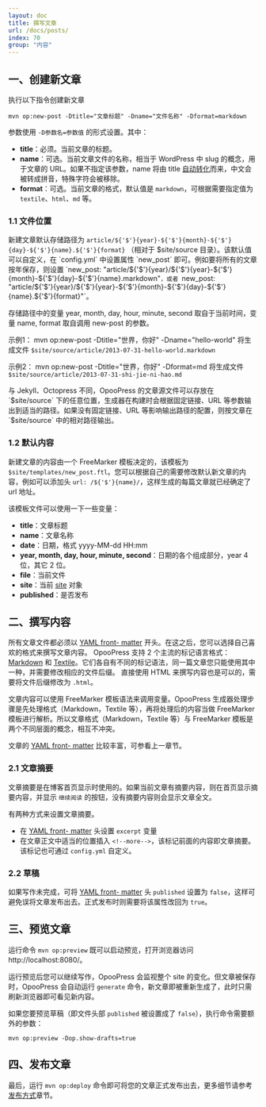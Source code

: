 ```yaml
---
layout: doc
title: 撰写文章
url: /docs/posts/
index: 70
group: "内容"
---
```


## 一、创建新文章

执行以下指令创建新文章
```
mvn op:new-post -Dtitle="文章标题" -Dname="文件名称" -Dformat=markdown
```

参数使用 `-D参数名=参数值` 的形式设置。其中：
- **title**：必须。当前文章的标题。
- **name**：可选。当前文章文件的名称，相当于 WordPress 中 slug 的概念，用于文章的 URL。如果不指定该参数，name 将由 title [自动转化](https://github.com/opoo/opoopress/blob/master/core/src/main/java/org/opoo/press/SlugHelper.java)而来，中文会被转成拼音，特殊字符会被移除。
- **format**：可选。当前文章的格式，默认值是 `markdown`，可根据需要指定值为 `textile`、`html`、`md` 等。

### 1.1 文件位置
新建文章默认存储路径为 `article/${'$'}{year}-${'$'}{month}-${'$'}{day}-${'$'}{name}.${'$'}{format}` （相对于 $site/source 目录）。该默认值可以自定义，在 `config.yml` 中设置属性 `new_post` 即可。例如要将所有的文章按年保存，则设置 `new_post: "article/${'$'}{year}/${'$'}{year}-${'$'}{month}-${'$'}{day}-${'$'}{name}.markdown"`，或者 `new_post: "article/${'$'}{year}/${'$'}{year}-${'$'}{month}-${'$'}{day}-${'$'}{name}.${'$'}{format}"`。

存储路径中的变量 year, month, day, hour, minute, second 取自于当前时间，变量 name, format 取自调用 new-post 的参数。

示例1：
	mvn op:new-post -Dtitle="世界，你好" -Dname="hello-world"
将生成文件 `$site/source/article/2013-07-31-hello-world.markdown`

示例2：
	mvn op:new-post -Dtitle="世界，你好" -Dformat=md
将生成文件 `$site/source/article/2013-07-31-shi-jie-ni-hao.md`

<div class='note'>
  <p>与 Jekyll、Octopress 不同，OpooPress 的文章源文件可以存放在 `$site/source` 下的任意位置，生成器在构建时会根据固定链接、URL 等参数输出到适当的路径。如果没有固定链接、URL 等影响输出路径的配置，则按文章在 `$site/source` 中的相对路径输出。</p>
</div>


### 1.2 默认内容
新建文章的内容由一个 FreeMarker 模板决定的，该模板为 `$site/templates/new_post.ftl`。您可以根据自己的需要修改默认新文章的内容，例如可以添加头 `url: /${'$'}{name}/`，这样生成的每篇文章就已经确定了 url 地址。

该模板文件可以使用一下一些变量：
* **title**：文章标题
* **name**：文章名称
* **date**：日期，格式 yyyy-MM-dd HH:mm
* **year, month, day, hour, minute, second**：日期的各个组成部分，year 4 位，其它 2 位。
* **file**：当前文件
* **site**：当前 [site](https://github.com/opoo/opoopress/blob/master/core/src/main/java/org/opoo/press/Site.java) 对象
* **published**：是否发布

## 二、撰写内容

所有文章文件都必须以 [YAML front- matter](../frontmatter) 开头。在这之后，您可以选择自己喜欢的格式来撰写文章内容。
OpooPress 支持 2 个主流的标记语言格式：[Markdown](http://daringfireball.net/projects/markdown/) 和
[Textile](http://textile.sitemonks.com/)。它们各自有不同的标记语法，同一篇文章您只能使用其中一种，并需要修改相应的文件后缀。
直接使用 HTML 来撰写内容也是可以的，需要将文件后缀修改为 `.html`。

文章内容可以使用 FreeMarker 模板语法来调用变量。OpooPress 生成器处理步骤是先处理格式（Markdown，Textile 等），再将处理后的内容当做 FreeMarker 模板进行解析。所以文章格式（Markdown，Textile 等）与 FreeMarker 模板是两个不同层面的概念，相互不冲突。


文章的 [YAML front- matter](../frontmatter) 比较丰富，可参看上一章节。

### 2.1 文章摘要

文章摘要是在博客首页显示时使用的。如果当前文章有摘要内容，则在首页显示摘要内容，并显示 `继续阅读` 的按钮，没有摘要内容则会显示文章全文。

有两种方式来设置文章摘要。
- 在 [YAML front- matter](../frontmatter) 头设置 `excerpt` 变量
- 在文章正文中适当的位置插入 `<!--more-->`，该标记前面的内容即文章摘要。该标记也可通过 `config.yml` 自定义。


### 2.2 草稿
如果写作未完成，可将 [YAML front- matter](../frontmatter) 头 `published` 设置为 `false`，这样可避免误将文章发布出去。正式发布时则需要将该属性改回为 `true`。


## 三、预览文章

运行命令 `mvn op:preview` 既可以启动预览，打开浏览器访问 http://localhost:8080/。

运行预览后您可以继续写作，OpooPress 会监视整个 site 的变化。但文章被保存时，OpooPress 会自动运行 `generate` 命令，新文章即被重新生成了，此时只需刷新浏览器即可看见新内容。

如果您要预览草稿（即文件头部 `published` 被设置成了 `false`），执行命令需要额外的参数：

	mvn op:preview -Dop.show-drafts=true


## 四、发布文章

最后，运行 `mvn op:deploy` 命令即可将您的文章正式发布出去，更多细节请参考[发布方式](../deployment-methods/)章节。
